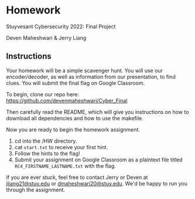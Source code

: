 # Homework
Stuyvesant Cybersecurity 2022: Final Project

Deven Maheshwari & Jerry Liang

## Instructions
Your homework will be a simple scavenger hunt. You will use our encoder/decoder, as well as information from our presentation, to find clues. You will submit the final flag on Google Classroom.

To begin, clone our repo here: https://github.com/devenmaheshwari/Cyber_Final

Then carefully read the README, which will give you instructions on how to download all dependencies and how to use the makefile.

Now you are ready to begin the homework assignment.

1. cd into the /HW directory.
2. cat `start.txt` to receive your first hint.
3. Follow the hints to the flag!
4. Submit your assignment on Google Classroom as a plaintext file titled `RC4_FIRSTNAME_LASTNAME.txt` with the flag.

If you are ever stuck, feel free to contact Jerry or Deven at jliang21@stuy.edu or dmaheshwari20@stuy.edu. We'd be happy to run you through the assignment.
